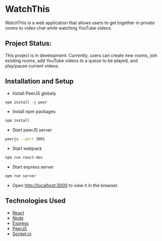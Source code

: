 # WatchThis

WatchThis is a web application that allows users to get together in private rooms to video chat while watching YouTube videos.

## Project Status:

This project is in development. Currently, users can create new rooms, join existing rooms, add YouTube videos to a queue to be played, and play/pause current videos.


## Installation and Setup

* Install PeerJS globaly
``` sh
npm install -g peer
```
* Install npm packages
``` sh
npm install
```
* Start peerJS server
``` sh
peerjs --port 3001
```
* Start webpack
 ``` sh
npm run react-dev
```
* Start express server
 ``` sh
npm run server
```
* Open [http://localhost:3000](http://localhost:3000) to view it in the browser.

## Technologies Used

- [React](https://reactjs.org/)
- [Node](https://nodejs.org/en/)
- [Express](https://expressjs.com/)
- [PeerJS](https://peerjs.com/)
- [Socket.io](https://socket.io/)
